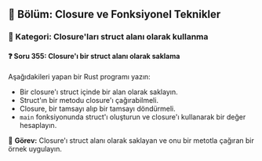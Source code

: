 ## 📘 Bölüm: Closure ve Fonksiyonel Teknikler  
### 🔹 Kategori: Closure'ları struct alanı olarak kullanma  
#### ❓ Soru 355: Closure'ı bir struct alanı olarak saklama

Aşağıdakileri yapan bir Rust programı yazın:

- Bir closure'ı struct içinde bir alan olarak saklayın.
- Struct'ın bir metodu closure'ı çağırabilmeli.
- Closure, bir tamsayı alıp bir tamsayı döndürmeli.
- `main` fonksiyonunda struct'ı oluşturun ve closure'ı kullanarak bir değer hesaplayın.

🔧 **Görev:** Closure'ı struct alanı olarak saklayan ve onu bir metotla çağıran bir örnek uygulayın.
